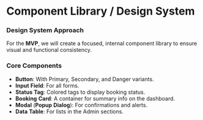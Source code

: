 # Component Library / Design System

### **Design** **System** **Approach**

For the **MVP**, we will create a focused, internal component library to ensure visual and functional consistency.

### **Core** **Components**

  * **Button**: With Primary, Secondary, and Danger variants.
  * **Input** **Field**: For all forms.
  * **Status** **Tag**: Colored tags to display booking status.
  * **Booking** **Card**: A container for summary info on the dashboard.
  * **Modal** (**Popup** **Dialog**): For confirmations and alerts.
  * **Data** **Table**: For lists in the Admin sections.
